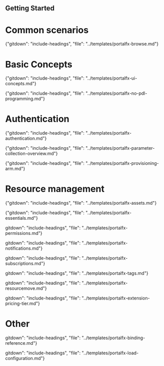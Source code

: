 
##  Getting Started

<!-- TODO:  Remove links to documents that are located in the master index or are otherwise known.  
In the meantime, some gitdown includes are commented out for npm run docs.
-->


# Common scenarios

  {"gitdown": "include-headings", "file": "../templates/portalfx-browse.md"}

  
# Basic Concepts  

  {"gitdown": "include-headings", "file": "../templates/portalfx-ui-concepts.md"}

  {"gitdown": "include-headings", "file": "../templates/portalfx-no-pdl-programming.md"}

# Authentication

  {"gitdown": "include-headings", "file": "../templates/portalfx-authentication.md"}

{"gitdown": "include-headings", "file": "../templates/portalfx-parameter-collection-overview.md"}

{"gitdown": "include-headings", "file": "../templates/portalfx-provisioning-arm.md"}

# Resource management

{"gitdown": "include-headings", "file": "../templates/portalfx-assets.md"}

{"gitdown": "include-headings", "file": "../templates/portalfx-essentials.md"}

  gitdown": "include-headings", "file": "../templates/portalfx-permissions.md"}

  gitdown": "include-headings", "file": "../templates/portalfx-notifications.md"}

  gitdown": "include-headings", "file": "../templates/portalfx-subscriptions.md"}

  gitdown": "include-headings", "file": "../templates/portalfx-tags.md"}

  gitdown": "include-headings", "file": "../templates/portalfx-resourcemove.md"}

  gitdown": "include-headings", "file": "../templates/portalfx-extension-pricing-tier.md"}

# Other

<!--TODO: Determine which of these is stopping the GitHub include process -->

  gitdown": "include-headings", "file": "../templates/portalfx-binding-reference.md"}

  gitdown": "include-headings", "file": "../templates/portalfx-load-configuration.md"}
